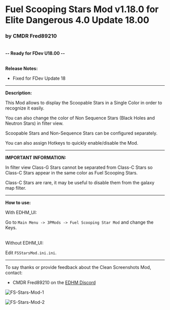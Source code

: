 # Fuel Scooping Stars Mod v1.18.0 for Elite Dangerous 4.0 Update 18.00

### by CMDR Fred89210<br><br>

**-- Ready for FDev U18.00 --**<br><br>

**Release Notes:**
- Fixed for FDev Update 18

-------------------------------------------------------------------------

**Description:**

This Mod allows to display the Scoopable Stars in a Single Color in order to recognize it easily.

You can also change the color of Non Sequence Stars (Black Holes and Neutron Stars) in filter view.

Scoopable Stars and Non-Sequence Stars can be configured separately.

You can also assign Hotkeys to quickly enable/disable the Mod.<br>

-------------------------------------------------------------------------

**IMPORTANT INFORMATION:**

In filter view Class-G Stars cannot be separated from Class-C Stars so Class-C Stars appear in the same color as Fuel Scooping Stars.

Class-C Stars are rare, it may be useful to disable them from the galaxy map filter.<br>

-------------------------------------------------------------------------

**How to use:**

With EDHM_UI:

Go to `Main Menu -> 3PMods -> Fuel Scooping Star Mod` and change the Keys.<br><br>

Without EDHM_UI:

Edit `FSStarsMod.ini.ini`.

-------------------------------------------------------------------------

To say thanks or provide feedback about the Clean Screenshots Mod, contact:
- CMDR Fred89210 on the [EDHM Discord](https://discord.gg/MtBszksjMr)<br>

![FS-Stars-Mod-1](https://github.com/psychicEgg/EDHM/blob/main/Odyssey/3rdPartyMods/Fuel-Scooping-Stars/Scoop-Stars-Mod-1.jpg?raw=true)

![FS-Stars-Mod-2](https://github.com/psychicEgg/EDHM/blob/main/Odyssey/3rdPartyMods/Fuel-Scooping-Stars/Scoop-Stars-Mod-2.jpg?raw=true)
